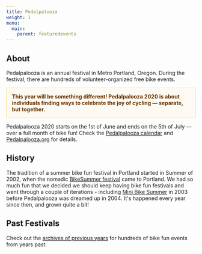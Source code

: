 ```yaml
---
title: Pedalpalooza
weight: 1
menu:
  main:
    parent: featuredevents
---
```

## About

Pedalpalooza is an annual festival in Metro Portland, Oregon.  During the festival, there are hundreds of volunteer-organized free bike events.

<p style="padding: 1em; color: #663300; border: 1px solid #FFDD66; background: #FCFAF2; font-weight: bold;"><strong>This year will be something different! Pedalpalooza 2020 is about individuals finding ways to celebrate the joy of cycling — separate, but together.</strong></p>

Pedalpalooza 2020 starts on the 1st of June and ends on the 5th of July — over a full month of bike fun! Check the <a href="/pedalpalooza-calendar/">Pedalpalooza calendar</a> and [Pedalpalooza.org](https://www.pedalpalooza.org/) for details.

## History

 The tradition of a summer bike fun festival in Portland started in Summer of 2002, when the nomadic [BikeSummer festival](http://criticalmass.wikia.com/wiki/Bike_Summer!) came to Portland.  We had so much fun that we decided we should keep having bike fun festivals and went through a couple of iterations - including [Mini Bike Summer](/pedalpalooza/pedalpalooza-2003/) in 2003 before Pedalpalooza was dreamed up in 2004. It's happened every year since then, and grown quite a bit!

## Past Festivals

Check out the [archives of previous years](/archive/pedal-palooza-archives/) for hundreds of bike fun events from years past.
